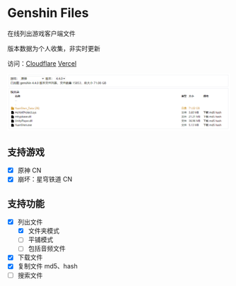# Genshin Files

在线列出游戏客户端文件

版本数据为个人收集，非实时更新

访问：[Cloudflare](https://genshin-files.orilight.top/) [Vercel](https://genshin-files.vercel.app)

![screenshot](docs/screenshot.png)

## 支持游戏

- [x] 原神 CN
- [x] 崩坏：星穹铁道 CN

## 支持功能

- [x] 列出文件
  - [x] 文件夹模式
  - [ ] 平铺模式
  - [ ] 包括音频文件
- [x] 下载文件
- [x] 复制文件 md5、hash
- [ ] 搜索文件
